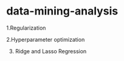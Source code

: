 # data-mining-analysis

1.Regularization

2.Hyperparameter optimization

3. Ridge and Lasso Regression
